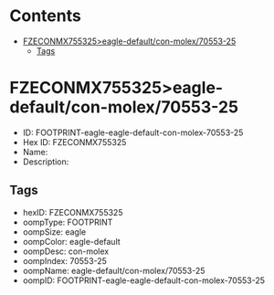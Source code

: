 



Contents
========

* [FZECONMX755325>eagle-default/con-molex/70553-25](#fzeconmx755325eagle-defaultcon-molex70553-25)
	* [Tags](#tags)

# FZECONMX755325>eagle-default/con-molex/70553-25

- ID: FOOTPRINT-eagle-eagle-default-con-molex-70553-25
- Hex ID: FZECONMX755325
- Name: 
- Description: 

## Tags

- hexID: FZECONMX755325
- oompType: FOOTPRINT
- oompSize: eagle
- oompColor: eagle-default
- oompDesc: con-molex
- oompIndex: 70553-25
- oompName: eagle-default/con-molex/70553-25
- oompID: FOOTPRINT-eagle-eagle-default-con-molex-70553-25

